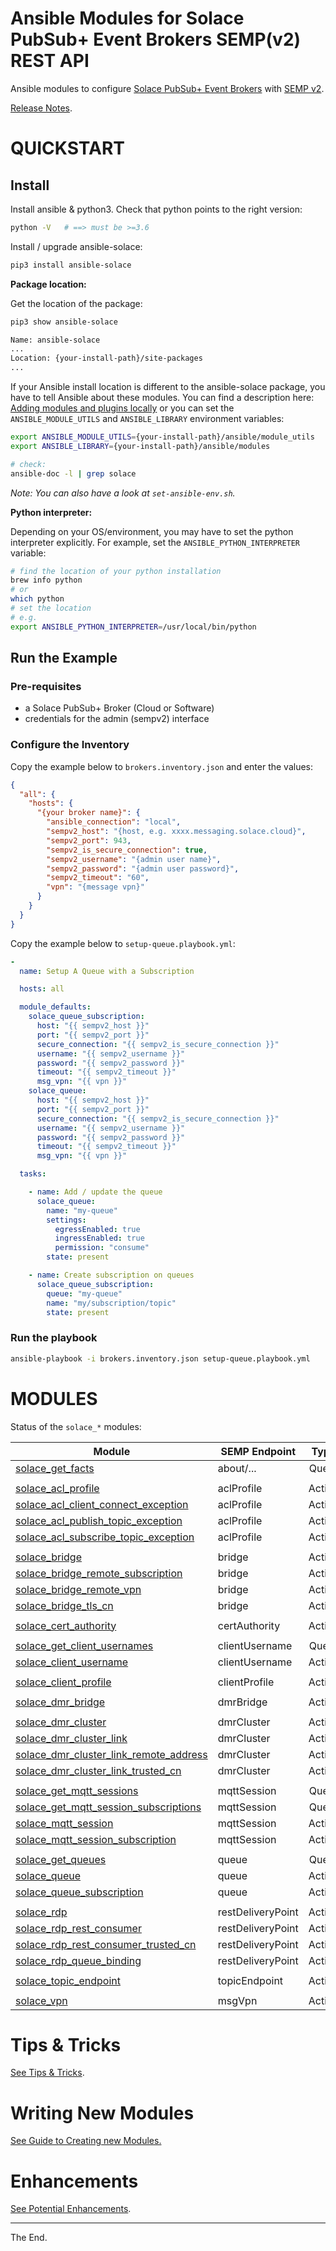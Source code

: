 # Ansible Modules for Solace PubSub+ Event Brokers SEMP(v2) REST API

Ansible modules to configure [Solace PubSub+ Event Brokers](https://solace.com/products/event-broker/) with [SEMP v2](https://docs.solace.com/SEMP/Using-SEMP.htm).


[Release Notes](./ReleaseNotes.md).

# QUICKSTART

## Install

Install ansible & python3.
Check that python points to the right version:
````bash
python -V   # ==> must be >=3.6
````

Install / upgrade ansible-solace:
````bash
pip3 install ansible-solace
````

**Package location:**

Get the location of the package:
````bash
pip3 show ansible-solace

Name: ansible-solace
...
Location: {your-install-path}/site-packages
...
````
If your Ansible install location is different to the ansible-solace package, you have to tell Ansible about these modules.
You can find a description here: [Adding modules and plugins locally](https://docs.ansible.com/ansible/latest/dev_guide/developing_locally.html#adding-a-module-locally)
or you can set the `ANSIBLE_MODULE_UTILS` and `ANSIBLE_LIBRARY` environment variables:

```bash
export ANSIBLE_MODULE_UTILS={your-install-path}/ansible/module_utils
export ANSIBLE_LIBRARY={your-install-path}/ansible/modules

# check:
ansible-doc -l | grep solace

```

_Note: You can also have a look at `set-ansible-env.sh`._

**Python interpreter:**

Depending on your OS/environment, you may have to set the python interpreter explicitly.
For example, set the `ANSIBLE_PYTHON_INTERPRETER` variable:
````bash
# find the location of your python installation
brew info python
# or
which python
# set the location
# e.g.
export ANSIBLE_PYTHON_INTERPRETER=/usr/local/bin/python
````


## Run the Example

### Pre-requisites

* a Solace PubSub+ Broker (Cloud or Software)
* credentials for the admin (sempv2) interface

### Configure the Inventory

Copy the example below to `brokers.inventory.json` and enter the values:

````json
{
  "all": {
    "hosts": {
      "{your broker name}": {
        "ansible_connection": "local",
        "sempv2_host": "{host, e.g. xxxx.messaging.solace.cloud}",
        "sempv2_port": 943,
        "sempv2_is_secure_connection": true,
        "sempv2_username": "{admin user name}",
        "sempv2_password": "{admin user password}",
        "sempv2_timeout": "60",
        "vpn": "{message vpn}"
      }
    }
  }
}
````

Copy the example below to `setup-queue.playbook.yml`:

````yaml
-
  name: Setup A Queue with a Subscription

  hosts: all

  module_defaults:
    solace_queue_subscription:
      host: "{{ sempv2_host }}"
      port: "{{ sempv2_port }}"
      secure_connection: "{{ sempv2_is_secure_connection }}"
      username: "{{ sempv2_username }}"
      password: "{{ sempv2_password }}"
      timeout: "{{ sempv2_timeout }}"
      msg_vpn: "{{ vpn }}"
    solace_queue:
      host: "{{ sempv2_host }}"
      port: "{{ sempv2_port }}"
      secure_connection: "{{ sempv2_is_secure_connection }}"
      username: "{{ sempv2_username }}"
      password: "{{ sempv2_password }}"
      timeout: "{{ sempv2_timeout }}"
      msg_vpn: "{{ vpn }}"

  tasks:

    - name: Add / update the queue
      solace_queue:
        name: "my-queue"
        settings:
          egressEnabled: true
          ingressEnabled: true
          permission: "consume"
        state: present

    - name: Create subscription on queues
      solace_queue_subscription:
        queue: "my-queue"
        name: "my/subscription/topic"
        state: present

````
### Run the playbook

````bash
ansible-playbook -i brokers.inventory.json setup-queue.playbook.yml
````

# MODULES

Status of the `solace_*` modules:

| Module | SEMP Endpoint | Type | Status | Example |
| ------ | ------------- |:----:|:------:|:-------:|
| [solace_get_facts](lib/ansible/modules/network/solace/solace_get_facts.py) | about/... | Query | :sunny: | [:page_facing_up:](examples/solace_get_facts.playbook.yml) |
|  |  |  | | |
| [solace_acl_profile](lib/ansible/modules/network/solace/solace_acl_profile.py) | aclProfile | Action | :sunny: | [:page_facing_up:](examples/solace_acl_profile.playbook.playbook.yml) |
| [solace_acl_client_connect_exception](lib/ansible/modules/network/solace/solace_acl_client_connect_exception.py) | aclProfile | Action | :sunny: | [:page_facing_up:](examples/solace_acl_profile.playbook.yml) |
| [solace_acl_publish_topic_exception](lib/ansible/modules/network/solace/solace_acl_publish_topic_exception.py) | aclProfile | Action | :sunny: | [:page_facing_up:](examples/solace_acl_profile.playbook.yml) |
| [solace_acl_subscribe_topic_exception](lib/ansible/modules/network/solace/solace_acl_subscribe_topic_exception.py) | aclProfile | Action | :sunny: | [:page_facing_up:](examples/solace_acl_profile.playbook.yml) |
|   |   |   |   |   |
| [solace_bridge](lib/ansible/modules/network/solace/solace_bridge.py) | bridge | Action | :sunny: | [:page_facing_up:](examples/solace_bridge.yml)|
| [solace_bridge_remote_subscription](lib/ansible/modules/network/solace/solace_bridge_remote_subscription.py) | bridge | Action | :sunny: | [:page_facing_up:](examples/solace_bridge.yml)|
| [solace_bridge_remote_vpn](lib/ansible/modules/network/solace/solace_bridge_remote_vpn.py) | bridge | Action | :sunny: | [:page_facing_up:](examples/solace_bridge.yml)|
| [solace_bridge_tls_cn](lib/ansible/modules/network/solace/solace_bridge_tls_cn.py) | bridge | Action | :sunny: | [:page_facing_up:](examples/solace_bridge.yml)|
|   |   |   |   |   |
| [solace_cert_authority](lib/ansible/modules/network/solace/solace_cert_authority.py) | certAuthority | Action | :sunny: | [:page_facing_up:](examples/solace_cert_authority.yml) |
|   |   |   |   |   |
| [solace_get_client_usernames](lib/ansible/modules/network/solace/solace_get_client_usernames.py) | clientUsername | Query | :sunny: | [:page_facing_up:](test-test/solace_get_client_usernames/solace_get_client_usernames.playbook.yml) |
| [solace_client_username](lib/ansible/modules/network/solace/solace_client_username.py) | clientUsername | Action | :sunny: | [:page_facing_up:](examples/solace_client_username.yml) |
|   |   |   |   |   |
| [solace_client_profile](lib/ansible/modules/network/solace/solace_client_profile.py) | clientProfile | Action | :sunny: | |
|   |   |   |   |   |
| [solace_dmr_bridge](lib/ansible/modules/network/solace/solace_dmr_bridge.py) | dmrBridge | Action | :sunny: | [:page_facing_up:](examples/solace_dmr.yml) |
|   |   |   |   |   |
| [solace_dmr_cluster](lib/ansible/modules/network/solace/solace_dmr_cluster.py) | dmrCluster | Action | :sunny: | [:page_facing_up:](examples/solace_dmr_cluster.playbook.yml) |
| [solace_dmr_cluster_link](lib/ansible/modules/network/solace/solace_dmr_cluster_link.py) | dmrCluster | Action | :sunny: | [:page_facing_up:](examples/solace_dmr.playbook.yml) |
| [solace_dmr_cluster_link_remote_address](lib/ansible/modules/network/solace/solace_dmr_cluster_link_remote_address.py) | dmrCluster | Action | :sunny: | [:page_facing_up:](examples/solace_dmr.playbook.yml) |
| [solace_dmr_cluster_link_trusted_cn](lib/ansible/modules/network/solace/solace_dmr_cluster_link_trusted_cn.py) | dmrCluster | Action | :sunny: | [:page_facing_up:](examples/solace_dmr.playbook.yml) |
|   |   |   |   |   |
| [solace_get_mqtt_sessions](lib/ansible/modules/network/solace/solace_get_mqtt_sessions.py) | mqttSession | Query | :sunny: | [:page_facing_up:](test-test/solace_mqtt_session/solace_mqtt_session.playbook.yml) |
| [solace_get_mqtt_session_subscriptions](lib/ansible/modules/network/solace/solace_get_mqtt_session_subscriptions.py) | mqttSession | Query | :sunny: | [:page_facing_up:](test-test/solace_mqtt_session/solace_mqtt_session.playbook.yml) |
| [solace_mqtt_session](lib/ansible/modules/network/solace/solace_mqtt_session.py) | mqttSession | Action | :sunny: | [:page_facing_up:](test-test/solace_mqtt_session/solace_mqtt_session.playbook.yml) |
| [solace_mqtt_session_subscription](lib/ansible/modules/network/solace/solace_mqtt_session_subscription.py) | mqttSession | Action | :sunny: | [:page_facing_up:](test-test/solace_mqtt_session/solace_mqtt_session.playbook.yml) |
|   |   |   |   |   |
| [solace_get_queues](lib/ansible/modules/network/solace/solace_get_queues.py) | queue | Query | :sunny: | [:page_facing_up:](test-test/solace_get_queues/solace_get_queues.playbook.yml) |
| [solace_queue](lib/ansible/modules/network/solace/solace_queue.py) | queue | Action | :sunny: | [:page_facing_up:](examples/solace_queue.yml) [:page_facing_up:](examples/solace_queues_and_subscriptions.playbook.yml) |
| [solace_queue_subscription](lib/ansible/modules/network/solace/solace_queue_subscription.py) | queue | Action | :sunny: | [:page_facing_up:](examples/solace_queues_and_subscriptions.playbook.yml) |
|   |   |   |   |   |
| [solace_rdp](lib/ansible/modules/network/solace/solace_rdp.py) | restDeliveryPoint | Action | :sunny: | [:page_facing_up:](examples/solace_rdp.playbook.yml) |
| [solace_rdp_rest_consumer](lib/ansible/modules/network/solace/solace_rdp_rest_consumer.py) | restDeliveryPoint | Action | :sunny: | [:page_facing_up:](examples/solace_rdp.playbook.yml) |
| [solace_rdp_rest_consumer_trusted_cn](lib/ansible/modules/network/solace/solace_rdp_rest_consumer_trusted_cn.py) | restDeliveryPoint | Action | :sunny: |[:page_facing_up:](examples/solace_rdp.playbook.yml) |
| [solace_rdp_queue_binding](lib/ansible/modules/network/solace/solace_rdp_queue_binding.py) | restDeliveryPoint | Action | :sunny: | [:page_facing_up:](examples/solace_rdp.playbook.yml)|
|   |   |   |   |   |
| [solace_topic_endpoint](lib/ansible/modules/network/solace/solace_topic_endpoint.py) | topicEndpoint | Action | :sunny: | |
|   |   |   |   |   |
| [solace_vpn](lib/ansible/modules/network/solace/solace_vpn.py) | msgVpn | Action | :sunny: | [:page_facing_up:](examples/solace_vpn.yml) |

# Tips & Tricks

[See Tips & Tricks](./TipsTricks.md).

# Writing New Modules

[See Guide to Creating new Modules.](./GuideCreateModule.md)

# Enhancements

[See Potential Enhancements](./Enhancements.md).

---
The End.
